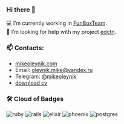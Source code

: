 ### Hi there 👋

:computer: I’m currently working in [FunBoxTeam](https://funbox.ru).  
🔭 I’m looking for help with my project [edctn](https://github.com/mikeoleynik/edctn).

### 📫 Contacts:
- [mikeoleynik.com](https://mikeoleynik.com)
- Email: oleynik.mike@yandex.ru
- Telegram: [@mikeoleynik](https://t.me/mikeoleynik)
- [download cv](https://drive.google.com/file/d/1u5QvTjrEXNswhOLKGVE7uAmh62PnFZH5/view)

### 🛠 Cloud of Badges
![ruby](https://img.shields.io/badge/ruby-%23CC342D?style=for-the-badge&logo=ruby&logoColor=white) ![rails](https://img.shields.io/badge/rails-%23D30001?style=for-the-badge&logo=ruby%20on%20rails&logoColor=white)
![elixir](https://img.shields.io/badge/elixir-%234B275F?style=for-the-badge&logo=elixir&logoColor=white) ![phoenix](https://img.shields.io/badge/phoenix-%23FD4F00?style=for-the-badge&logo=phoenix%20framework&logoColor=white)
![postgres](https://img.shields.io/badge/postgres-%234169E1?style=for-the-badge&logo=postgresql&logoColor=white)
